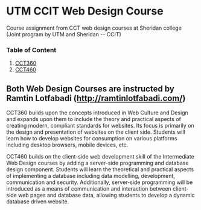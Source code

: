 # UTM CCIT Web Design Course
 Course assignment from CCT web design courses at Sheridan college (Joint program by UTM and Sheridan -- CCIT)

### Table of Content 
1. [CCT360](#CCT360)
2. [CCT460](#CCT460)

## Both Web Design Courses are instructed by Ramtin Lotfabadi (http://ramtinlotfabadi.com/)
CCT360 builds upon the concepts introduced in Web Culture and Design and expands upon them to include the theory and practical aspects of creating modern, compliant standards for websites. Its focus is primarily on the design and presentation of websites on the client side. Students will learn how to develop websites for consumption on various platforms including desktop browsers, mobile devices, etc.

CCT460 builds on the client-side web development skill of the Intermediate Web Design courses by adding a server-side programming and database design component. Students will learn the theoretical and practical aspects of implementing a database including data modelling, development, communication and security. Additionally, server-side programming will be introduced as a means of communication and interaction between client-side web pages and database data, allowing students to develop a dynamic database driven website.